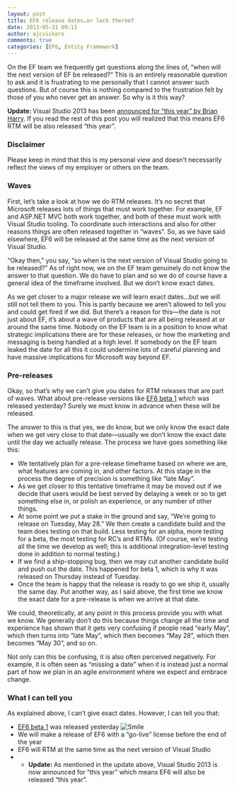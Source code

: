 ```yaml
---
layout: post
title: EF6 release dates…or lack thereof
date: 2013-05-31 09:13
author: ajcvickers
comments: true
categories: [EF6, Entity Framework]
---
```

On the EF team we frequently get questions along the lines of, “when will the next version of EF be released?” This is an entirely reasonable question to ask and it is frustrating to me personally that I cannot answer such questions. But of course this is nothing compared to the frustration felt by those of you who never get an answer. So why is it this way?

<strong>Update: </strong>Visual Studio 2013 has been <a href="http://blogs.msdn.com/b/bharry/archive/2013/06/03/visual-studio-2013.aspx">announced for “this year” by Brian Harry</a>. If you read the rest of this post you will realized that this means EF6 RTM will be also released “this year”.<!--more-->
<h3>Disclaimer</h3>
Please keep in mind that this is my personal view and doesn’t necessarily reflect the views of my employer or others on the team.
<h3>Waves</h3>
First, let’s take a look at how we do RTM releases. It’s no secret that Microsoft releases lots of things that must work together. For example, EF and ASP.NET MVC both work together, and both of these must work with Visual Studio tooling. To coordinate such interactions and also for other reasons things are often released together in “waves”. So, as we have said elsewhere, EF6 will be released at the same time as the next version of Visual Studio.

“Okay then,” you say, “so when is the next version of Visual Studio going to be released?” As of right now, we on the EF team genuinely do not know the answer to that question. We do have to plan and so we do of course have a general idea of the timeframe involved. But we don’t know exact dates.

As we get closer to a major release we will learn exact dates…but we will still not tell them to you. This is partly because we aren’t allowed to tell you and could get fired if we did. But there’s a reason for this—the date is not just about EF, it’s about a wave of products that are all being released at or around the same time. Nobody on the EF team is in a position to know what strategic implications there are for these releases, or how the marketing and messaging is being handled at a high level. If somebody on the EF team leaked the date for all this it could undermine lots of careful planning and have massive implications for Microsoft way beyond EF.
<h3>Pre-releases</h3>
Okay, so that’s why we can’t give you dates for RTM releases that are part of waves. What about pre-release versions like <a href="http://blogs.msdn.com/b/adonet/archive/2013/05/30/ef6-beta-1-available.aspx">EF6 beta 1</a> which was released yesterday? Surely we must know in advance when these will be released.

The answer to this is that yes, we do know, but we only know the exact date when we get very close to that date—usually we don’t know the exact date until the day we actually release. The process we have goes something like this:
<ul>
	<li>We tentatively plan for a pre-release timeframe based on where we are, what features are coming in, and other factors. At this stage in the process the degree of precision is something like “late May”.</li>
	<li>As we get closer to this tentative timeframe it may be moved out if we decide that users would be best served by delaying a week or so to get something else in, or polish an experience, or any number of other things.</li>
	<li>At some point we put a stake in the ground and say, “We’re going to release on Tuesday, May 28.” We then create a candidate build and the team does testing on that build. Less testing for an alpha, more testing for a beta, the most testing for RC’s and RTMs. (Of course, we’re testing all the time we develop as well; this is additional integration-level testing done in addition to normal testing.)</li>
	<li>If we find a ship-stopping bug, then we may cut another candidate build and push out the date. This happened for beta 1, which is why it was released on Thursday instead of Tuesday.</li>
	<li>Once the team is happy that the release is ready to go we ship it, usually the same day. Put another way, as I said above, the first time we know the exact date for a pre-release is when we arrive at that date.</li>
</ul>
We could, theoretically, at any point in this process provide you with what we know. We generally don’t do this because things change all the time and experience has shown that it gets very confusing if people read “early May”, which then turns into “late May”, which then becomes “May 28”, which then becomes “May 30”, and so on.

Not only can this be confusing, it is also often perceived negatively. For example, it is often seen as “missing a date” when it is instead just a normal part of how we plan in an agile environment where we expect and embrace change.
<h3>What I can tell you</h3>
As explained above, I can’t give exact dates. However, I can tell you that:
<ul>
	<li><a href="http://blogs.msdn.com/b/adonet/archive/2013/05/30/ef6-beta-1-available.aspx">EF6 beta 1</a> was released yesterday <img class="wlEmoticon wlEmoticon-smile" alt="Smile" src="http://oneunicorn.files.wordpress.com/2013/05/wlemoticon-smile.png" /></li>
	<li>We will make a release of EF6 with a “go-live” license before the end of the year</li>
	<li>EF6 will RTM at the same time as the next version of Visual Studio</li>
	<li>
<ul>
	<li><strong>Update: </strong>As mentioned in the update above, Visual Studio 2013 is now announced for “this year” which means EF6 will also be released “this year”.</li>
</ul>
</li>
</ul>
